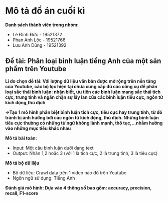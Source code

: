 # Mô tả đồ án cuối kì
**Danh sách thành viên trong nhóm:**
+ Lê Đình Đức - 19521372
+ Phan Anh Lộc - 19521766
+ Lưu Anh Dũng - 19521392

## Đề tài: Phân loại bình luận tiếng Anh của một sản phẩm trên Youtube
**Lí do chọn đề tài: Với lượng dữ liệu văn bản được mở rộng trên nền tảng của Youtube, các bộ lọc hiện tại chưa cung cấp đủ các công cụ để phân loại sắc thái bình luận: nhận biết, ưu tiên các bình luận mang sắc thái tích cực, trung tính và ngăn chặn sự lây lan của các bình luận tiêu cực, ngôn từ kích động,thù địch**

**->Tạo 1 mô hình phân biệt bình luận tích cực, tiêu cực hay trung tính, từ đó tránh bị ảnh hưởng bởi các ngôn từ kích động, thù địch. Những bình luận tiêu cực thường có những từ ngữ không lành mạnh, thô tục,...nhằm hướng vào những mục tiêu khác nhau**

**Mô tả bài toán:**
+ Input: Một câu bình luận dưới dạng text
+ Output: Nhãn 1,2 hoặc 3 (với 1 là tích cực, 2 là trung tính, 3 là tiêu cực)

**Mô tả bộ dữ liệu**
+ Bộ dữ liệu: Crawl data trên 1 video nào đó trên Youtube
+ Ngôn ngữ sử dụng: Tiếng Anh

**Đánh giá mô hình: Dựa vào 4 thông số bao gồm: accuracy, precision, recall, F1-score**
